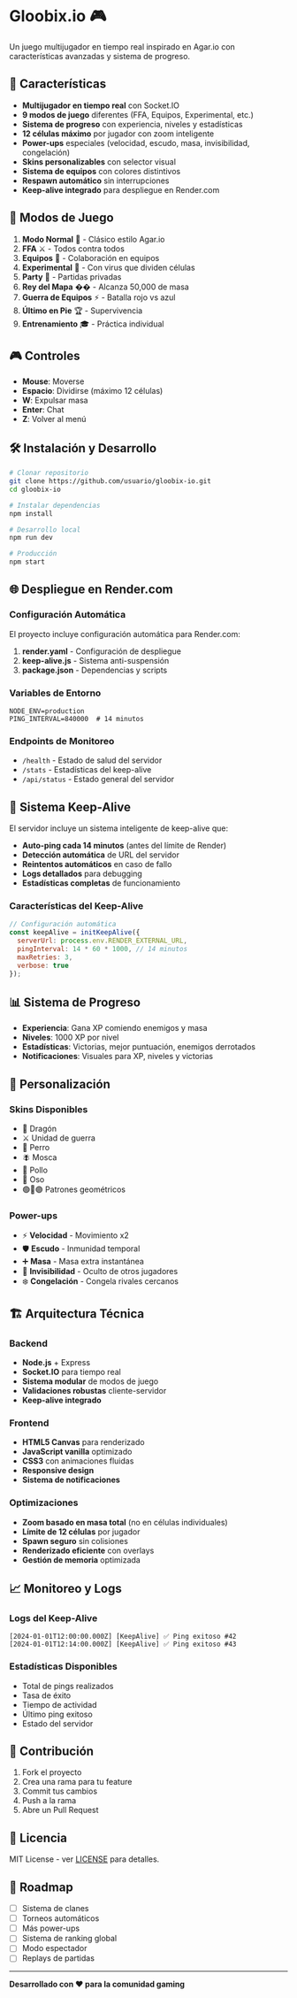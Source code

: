 # Gloobix.io 🎮

Un juego multijugador en tiempo real inspirado en Agar.io con características avanzadas y sistema de progreso.

## 🚀 Características

- **Multijugador en tiempo real** con Socket.IO
- **9 modos de juego** diferentes (FFA, Equipos, Experimental, etc.)
- **Sistema de progreso** con experiencia, niveles y estadísticas
- **12 células máximo** por jugador con zoom inteligente
- **Power-ups** especiales (velocidad, escudo, masa, invisibilidad, congelación)
- **Skins personalizables** con selector visual
- **Sistema de equipos** con colores distintivos
- **Respawn automático** sin interrupciones
- **Keep-alive integrado** para despliegue en Render.com

## 🎯 Modos de Juego

1. **Modo Normal** 🎯 - Clásico estilo Agar.io
2. **FFA** ⚔️ - Todos contra todos
3. **Equipos** 🤝 - Colaboración en equipos
4. **Experimental** 🧪 - Con virus que dividen células
5. **Party** 🎉 - Partidas privadas
6. **Rey del Mapa** �� - Alcanza 50,000 de masa
7. **Guerra de Equipos** ⚡ - Batalla rojo vs azul
8. **Último en Pie** 🏆 - Supervivencia
9. **Entrenamiento** 🎓 - Práctica individual

## 🎮 Controles

- **Mouse**: Moverse
- **Espacio**: Dividirse (máximo 12 células)
- **W**: Expulsar masa
- **Enter**: Chat
- **Z**: Volver al menú

## 🛠️ Instalación y Desarrollo

```bash
# Clonar repositorio
git clone https://github.com/usuario/gloobix-io.git
cd gloobix-io

# Instalar dependencias
npm install

# Desarrollo local
npm run dev

# Producción
npm start
```

## 🌐 Despliegue en Render.com

### Configuración Automática

El proyecto incluye configuración automática para Render.com:

1. **render.yaml** - Configuración de despliegue
2. **keep-alive.js** - Sistema anti-suspensión
3. **package.json** - Dependencias y scripts

### Variables de Entorno

```env
NODE_ENV=production
PING_INTERVAL=840000  # 14 minutos
```

### Endpoints de Monitoreo

- `/health` - Estado de salud del servidor
- `/stats` - Estadísticas del keep-alive
- `/api/status` - Estado general del servidor

## 🔧 Sistema Keep-Alive

El servidor incluye un sistema inteligente de keep-alive que:

- **Auto-ping cada 14 minutos** (antes del límite de Render)
- **Detección automática** de URL del servidor
- **Reintentos automáticos** en caso de fallo
- **Logs detallados** para debugging
- **Estadísticas completas** de funcionamiento

### Características del Keep-Alive

```javascript
// Configuración automática
const keepAlive = initKeepAlive({
  serverUrl: process.env.RENDER_EXTERNAL_URL,
  pingInterval: 14 * 60 * 1000, // 14 minutos
  maxRetries: 3,
  verbose: true
});
```

## 📊 Sistema de Progreso

- **Experiencia**: Gana XP comiendo enemigos y masa
- **Niveles**: 1000 XP por nivel
- **Estadísticas**: Victorias, mejor puntuación, enemigos derrotados
- **Notificaciones**: Visuales para XP, niveles y victorias

## 🎨 Personalización

### Skins Disponibles
- 🐉 Dragón
- ⚔️ Unidad de guerra
- 🐶 Perro
- 🪰 Mosca
- 🐔 Pollo
- 🐻 Oso
- 🟢🔵🟣 Patrones geométricos

### Power-ups
- ⚡ **Velocidad** - Movimiento x2
- 🛡️ **Escudo** - Inmunidad temporal
- ➕ **Masa** - Masa extra instantánea
- 👻 **Invisibilidad** - Oculto de otros jugadores
- ❄️ **Congelación** - Congela rivales cercanos

## 🏗️ Arquitectura Técnica

### Backend
- **Node.js** + Express
- **Socket.IO** para tiempo real
- **Sistema modular** de modos de juego
- **Validaciones robustas** cliente-servidor
- **Keep-alive integrado**

### Frontend
- **HTML5 Canvas** para renderizado
- **JavaScript vanilla** optimizado
- **CSS3** con animaciones fluidas
- **Responsive design**
- **Sistema de notificaciones**

### Optimizaciones
- **Zoom basado en masa total** (no en células individuales)
- **Límite de 12 células** por jugador
- **Spawn seguro** sin colisiones
- **Renderizado eficiente** con overlays
- **Gestión de memoria** optimizada

## 📈 Monitoreo y Logs

### Logs del Keep-Alive
```
[2024-01-01T12:00:00.000Z] [KeepAlive] ✅ Ping exitoso #42
[2024-01-01T12:14:00.000Z] [KeepAlive] ✅ Ping exitoso #43
```

### Estadísticas Disponibles
- Total de pings realizados
- Tasa de éxito
- Tiempo de actividad
- Último ping exitoso
- Estado del servidor

## 🤝 Contribución

1. Fork el proyecto
2. Crea una rama para tu feature
3. Commit tus cambios
4. Push a la rama
5. Abre un Pull Request

## 📝 Licencia

MIT License - ver [LICENSE](LICENSE) para detalles.

## 🎯 Roadmap

- [ ] Sistema de clanes
- [ ] Torneos automáticos
- [ ] Más power-ups
- [ ] Sistema de ranking global
- [ ] Modo espectador
- [ ] Replays de partidas

---

**Desarrollado con ❤️ para la comunidad gaming**